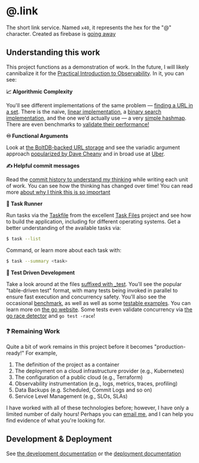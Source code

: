 # @.link

The short link service. Named `x40`, it represents the hex for the "@" character. Created as firebase is [going away]

[going away]: https://firebase.google.com/support/dynamic-links-faq

## Understanding this work

This project functions as a demonstration of work. In the future, I will likely cannibalize it for the
[Practical Introduction to Observability](h4n.link/pito). In it, you can see:

**📈 Algorithmic Complexity**

You'll see different implementations of the same problem —
[finding a URL in a set](https://github.com/andrewhowdencom/x40.link/tree/main/storage/memory). There is the
naive, [linear implementation](https://github.com/andrewhowdencom/x40.link/blob/main/storage/memory/linear_search.go),
a [binary search implementation](https://github.com/andrewhowdencom/x40.link/blob/main/storage/memory/binary_search.go),
and the one we'd
actually use — a very [simple hashmap](https://github.com/andrewhowdencom/x40.link/blob/main/storage/memory/hash_table.go).
There are even benchmarks to
[validate their performance!](https://github.com/andrewhowdencom/x40.link/blob/main/storage/storage_test.go#L87-L149)

**♾️ Functional Arguments**

Look at [the BoltDB-backed URL storage](https://github.com/andrewhowdencom/x40.link/blob/main/storage/boltdb/boltdb.go#L26)
and see the variadic argument approach [popularized by Dave Cheany](https://dave.cheney.net/2014/10/17/functional-options-for-friendly-apis)
and in broad use at [Uber](https://github.com/uber-go/guide/blob/master/style.md#functional-options).

**✍️ Helpful commit messages**

Read the [commit history to understand my thinking](https://github.com/andrewhowdencom/x40.link/commits/main/) while
writing each unit of work. You can see how the thinking has changed over time! You can read more
[about why I think this is so important](https://medium.com/@andrewhowdencom/anatomy-of-a-good-commit-message-acd9c4490437)

**🤖 Task Runner**

Run tasks via the [Taskfile](https://github.com/andrewhowdencom/x40.link/blob/main/Taskfile.yml) from the excellent
[Task Files](https://taskfile.dev/) project and see how to build the application, including for different
operating systems. Get a better understanding of the available tasks via:

```bash
$ task --list
```

Command, or learn more about each task with:

```bash
$ task --summary <task>
```

**🧪 Test Driven Development**

Take a look around at the files
[suffixed with _test](https://github.com/search?q=repo%3Aandrewhowdencom%2Fx40.link+path%3A_test.go&type=code). You'll
see the popular "table-driven test" format, with many tests being invoked in parallel to ensure fast execution and concurrency safety.
You'll also see the occasional
[benchmark](https://github.com/search?q=repo%3Aandrewhowdencom%2Fx40.link+path%3A_test.go+Benchmark&type=code), as well
as well as some
[testable examples](https://github.com/search?q=repo%3Aandrewhowdencom%2Fx40.link+path%3A_test.go+Example&type=code).
You can learn more on [the go website](https://go.dev/blog/examples). Some tests even validate concurrency via
[the go race detector](https://go.dev/blog/race-detector) and `go test -race`!

### ❓ Remaining Work

Quite a bit of work remains in this project before it becomes "production-ready!" For example,

1. The definition of the project as a container
2. The deployment on a cloud infrastructure provider (e.g., Kubernetes)
3. The configuration of a public cloud (e.g., Terraform)
4. Observability instrumentation (e.g., logs, metrics, traces, profiling)
5. Data Backups (e.g. Scheduled, Commit Logs and so on)
6. Service Level Management (e.g., SLOs, SLAs)

I have worked with all of these technologies before; however, I have only a limited number of daily hours! Perhaps
you can [email me](mailto:hello@andrewhowden.com), and I can help you find evidence of what you're looking for.


## Development & Deployment

See [the development documentation](DEVELOPMENT.md) or the [deployment documentation](DEPLOYMENT.md)